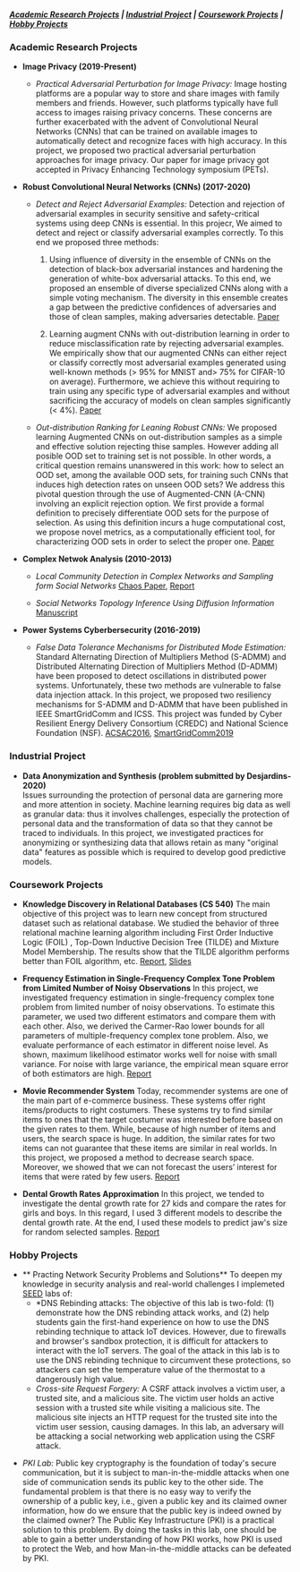 
##### [Academic Research Projects](#academic-research-projects) | [Industrial Project](#industrial-project) | [Coursework Projects](#coursework-projects) | [Hobby Projects](#hobby-projects)

### Academic Research Projects

* **Image Privacy (2019-Present)** 
   - *Practical Adversarial Perturbation for Image Privacy:* Image hosting platforms are a popular way to store and share images with family members and friends. 
However, such platforms typically have full access to images raising privacy concerns.
These concerns are further exacerbated with the advent of Convolutional Neural Networks (CNNs) that can be trained on available images to automatically detect and recognize faces with high accuracy.
In this project, we  proposed two practical adversarial perturbation approaches for image privacy. Our paper for image privacy got accepted in Privacy Enhancing Technology symposium (PETs).

* **Robust Convolutional Neural Networks (CNNs) (2017-2020)**
   
   - *Detect and Reject Adversarial Examples:* Detection and rejection of adversarial examples in security sensitive and safety-critical systems using deep CNNs is essential. In this projecr, We aimed to detect and reject or classify adversarial examples correctly. To this end we proposed three methods:
   
  
      1. Using influence of diversity in the ensemble of CNNs on the detection of black-box adversarial instances and hardening the generation of white-box adversarial attacks. To this end, we proposed an ensemble of diverse specialized CNNs along with a simple voting mechanism. The diversity in this ensemble creates a gap between the predictive confidences of adversaries and those of clean samples, making adversaries detectable. [Paper](https://arxiv.org/pdf/2005.08321)
      
      2. Learning augment CNNs with out-distribution learning in order to reduce misclassification rate by rejecting adversarial examples. We empirically show that our augmented CNNs can either reject or classify correctly most adversarial examples generated using well-known methods (> 95% for MNIST and> 75% for CIFAR-10 on average). Furthermore, we achieve this without requiring to train using any specific type of adversarial examples and without sacrificing the accuracy of models on clean samples significantly (< 4%). [Paper](https://arxiv.org/pdf/1804.08794)
     
   
   - *Out-distribution Ranking for Leaning Robust CNNs:*  We proposed  learning Augmented CNNs on out-distribution samples as a simple and effective solution rejecting thise samples. However adding all posible OOD set to training set is not possible. In other words, a critical question remains unanswered in this work: how to select an OOD set, among the available OOD sets, for training such CNNs that induces high detection rates on unseen OOD sets? We address this pivotal question through the use of Augmented-CNN (A-CNN) involving an explicit rejection option. We first provide a formal definition to precisely differentiate OOD sets for the purpose of selection. As using this definition incurs a huge computational cost, we propose novel metrics, as a computationally efficient tool, for characterizing OOD sets in order to select the proper one. [Paper](https://arxiv.org/pdf/1910.08650)


* **Complex Netwok Analysis (2010-2013)**

  - *Local Community Detection  in Complex Networks and Sampling form Social Networks*   [Chaos Paper](http://coinlab.ut.ac.ir/documents/17321997/30927624/Sampling%20from%20Complex%20Networks%20with%20High%20Community%20Structures.pdf), [Report](./projects/ArezooRajabi.LCD-RW.pdf)
  
  - *Social Networks Topology Inference Using Diffusion Information*  [Manuscript](https://arxiv.org/pdf/1706.00941)

* **Power Systems Cyberbersecurity (2016-2019)** 

   - *False Data Tolerance Mechanisms for Distributed Mode Estimation:* Standard Alternating Direction of Multipliers Method (S-ADMM) and Distributed Alternating Direction of Multipliers Method (D-ADMM)  have been proposed to detect  oscillations in distributed power systems. Unfortunately, these two methods are vulnerable to false data injection attack. In this project, we proposed  two resiliency mechanisms for S-ADMM and D-ADMM that have been published in IEEE SmartGridComm and ICSS. This project was funded by Cyber Resilient Energy Delivery Consortium (CREDC) and National Science Foundation (NSF). [ACSAC2016](https://www.acsac.org/2016/program/files/03-Resilient%20Algorithm%20for%20Power%20System%20Mode%20Estimation%20using%20Synchrophasors-A-Rajabi.pdf), [SmartGridComm2019](https://ieeexplore.ieee.org/abstract/document/8909709)


### Industrial Project

* **Data Anonymization and Synthesis (problem submitted by Desjardins- 2020)** \
Issues surrounding the protection of personal data are garnering more and more attention in society. Machine learning requires big data as well as granular data: thus it involves challenges, especially the protection of personal data and the transformation of data so that they cannot be traced to individuals. In this project, we investigated  practices for anonymizing or synthesizing data that allows retain as many "original data" features as possible  which is required to develop good predictive models. 




### Coursework Projects

* **Knowledge Discovery in Relational Databases (CS 540)** The main objective of this project was to learn new concept from structured dataset such as relational database. We studied the behavior of three relational machine learning algorithm including First Order Inductive Logic (FOIL) , Top-Down Inductive Decision Tree (TILDE) and Mixture Model Membership. The results show that the TILDE algorithm performs better than FOIL algorithm, etc. [Report](./projects/ProjectProposalCS540.pdf), [Slides](./projects/CS540Presentation.pdf)

* **Frequency Estimation in Single-Frequency Complex Tone Problem from Limited Number of Noisy Observations** In this project, we investigated frequency estimation in single-frequency complex tone problem from limited number of noisy observations. To estimate this parameter, we used two different estimators and compare them with each other. Also, we derived the Carmer-Rao lower bounds for all parameters of multiple-frequency complex tone problem. Also, we evaluate performance of each estimator in different noise level. As shown, maximum likelihood estimator works well for noise with small variance. For noise with large variance, the empirical mean square error of both estimators are high. [Report](./projects/Frequency_Estimation.pdf)

* **Movie Recommender System** Today, recommender systems are one of the main part of e-commerce business. These systems offer right items/products to right costumers. These systems try to find similar items to ones that the target costumer was interested before based on the given rates to them. While, because of high number of items and users, the search space is huge. In addition, the similar rates for two items can not guarantee that these items are similar in real worlds. In this project, we proposed a method to decrease search space. Moreover, we showed that we can not forecast the users’ interest for items that were rated by few users. [Report](projects/RecommenderSystem.pdf)

* **Dental Growth Rates Approximation** In this project, we tended to investigate the dental growth rate for 27 kids and compare the rates for girls and boys. In this regard, I used 3 different models to describe the dental growth rate. At the end, I used these models to predict jaw's size for random selected samples. [Report](./DentalGrowth.pdf)



### Hobby Projects

* ** Practing Network Security Problems and Solutions** To deepen my knowledge in security analysis and real-world challenges I implemeted [SEED](https://seedsecuritylabs.org/Labs_16.04/Networking/) labs of:
   - *DNS Rebinding attacks: The objective of this lab is two-fold: (1) demonstrate how the DNS rebinding attack works, and (2) help students gain the first-hand experience on how to use the DNS rebinding technique to attack IoT devices.  However, due to firewalls and browser's sandbox protection, it is difficult for attackers to interact with the IoT servers. The goal of the attack in this lab is to use the DNS rebinding technique to circumvent these protections, so attackers can set the temperature value of the thermostat to a dangerously high value. 
   - *Cross-site Request Forgery:*  A CSRF attack involves a victim user, a trusted site, and a malicious site. The victim user holds an active session with a trusted site while visiting a malicious site. The malicious site injects an HTTP request for the trusted site into the victim user session, causing damages.
In this lab, an adversary will be attacking a social networking web application using the CSRF attack.

- *PKI Lab:* Public key cryptography is the foundation of today's secure communication, but it is subject to man-in-the-middle attacks when one side of communication sends its public key to the other side. The fundamental problem is that there is no easy way to verify the ownership of a public key, i.e., given a public key and its claimed owner information, how do we ensure that the public key is indeed owned by the claimed owner? The Public Key Infrastructure (PKI) is a practical solution to this problem. By doing the tasks in this lab, one should be able to gain a better understanding of how PKI works, how PKI is used to protect the Web, and how Man-in-the-middle attacks can be defeated by PKI. 


